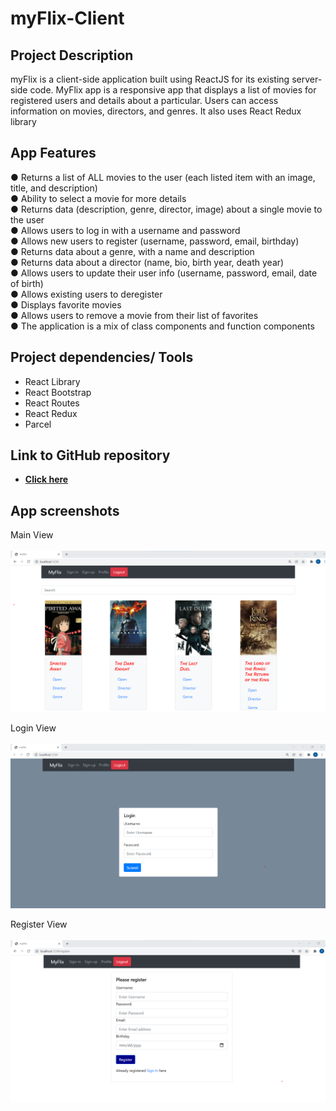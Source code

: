 # myFlix-Client

## <b> Project Description </b>

myFlix is a client-side application built using ReactJS for its existing server-side code. MyFlix app is a responsive app that displays a list of movies for registered users and details about a particular. Users can access information on movies, directors, and genres. It also uses React Redux library

## <b> App Features </b>

● Returns a list of ALL movies to the user (each listed item with an image, title, and description) <br>
● Ability to select a movie for more details <br>
● Returns data (description, genre, director, image) about a single movie to the user<br>
● Allows users to log in with a username and password <br>
● Allows new users to register (username, password, email, birthday)<br>
● Returns data about a genre, with a name and description <br>
● Returns data about a director (name, bio, birth year, death year)<br>
● Allows users to update their user info (username, password, email, date of birth)<br>
● Allows existing users to deregister<br>
● Displays favorite movies<br>
● Allows users to remove a movie from their list of favorites<br>
● The application is a mix of class components and function components<br>

## Project dependencies/ Tools

- React Library
- React Bootstrap
- React Routes
- React Redux
- Parcel

## Link to GitHub repository

- **[Click here](https://github.com/nirlepshah/myFlix-Client/tree/branch4)**

## App screenshots

Main View <br>
<br>
![alt Main View](https://github.com/nirlepshah/myFlix-Client/blob/branch4/dist/img/MainView.png)

Login View <br>
<br>
![alt Main View](https://github.com/nirlepshah/myFlix-Client/blob/branch4/dist/img/LoginView.png)

Register View <br>
<br>
![alt Main View](https://github.com/nirlepshah/myFlix-Client/blob/branch4/dist/img/RegisterView.png)

